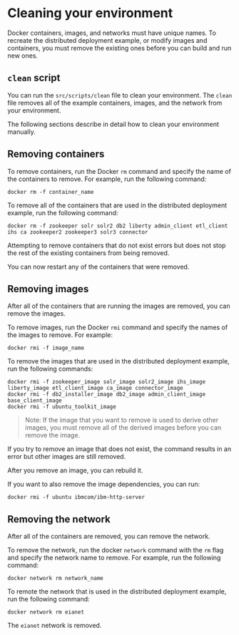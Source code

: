 # Cleaning your environment
Docker containers, images, and networks must have unique names. To recreate the distributed deployment example, or modify images and containers, you must remove the existing ones before you can build and run new ones.

## `clean` script
You can run the `src/scripts/clean` file to clean your environment. The `clean` file removes all of the example containers, images, and the network from your environment.

The following sections describe in detail how to clean your environment manually.

## Removing containers
To remove containers, run the Docker `rm` command and specify the name of the containers to remove. For example, run the following command:
```
docker rm -f container_name
```
To remove all of the containers that are used in the distributed deployment example, run the following command:
```
docker rm -f zookeeper solr solr2 db2 liberty admin_client etl_client ihs ca zookeeper2 zookeeper3 solr3 connector
```

Attempting to remove containers that do not exist errors but does not stop the rest of the existing containers from being removed.

You can now restart any of the containers that were removed.

## Removing images
After all of the containers that are running the images are removed, you can remove the images.

To remove images, run the Docker `rmi` command and specify the names of the images to remove. For example:
```
docker rmi -f image_name
```

To remove the images that are used in the distributed deployment example, run the following commands:
```
docker rmi -f zookeeper_image solr_image solr2_image ihs_image liberty_image etl_client_image ca_image connector_image
docker rmi -f db2_installer_image db2_image admin_client_image base_client_image
docker rmi -f ubuntu_toolkit_image
```
>Note: If the image that you want to remove is used to derive other images, you must remove all of the derived images before you can remove the image.

If you try to remove an image that does not exist, the command results in an error but other images are still removed.

After you remove an image, you can rebuild it.

If you want to also remove the image dependencies, you can run:
```
docker rmi -f ubuntu ibmcom/ibm-http-server
```

## Removing the network
After all of the containers are removed, you can remove the network.

To remove the network, run the docker `network` command with the `rm` flag and specify the network name to remove. For example, run the following command:
```
docker network rm network_name
```

To remote the network that is used in the distributed deployment example, run the following command:
```
docker network rm eianet
```

The `eianet` network is removed.
